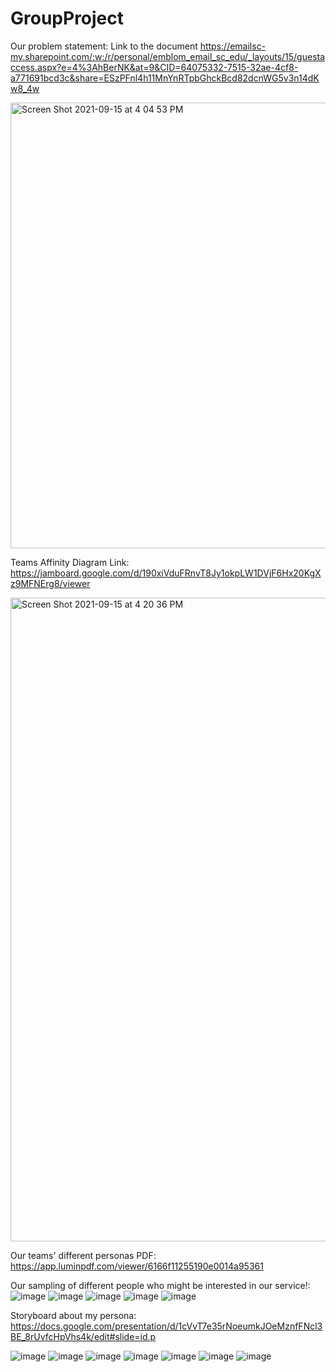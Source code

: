# GroupProject
Our problem statement:
Link to the document https://emailsc-my.sharepoint.com/:w:/r/personal/emblom_email_sc_edu/_layouts/15/guestaccess.aspx?e=4%3AhBerNK&at=9&CID=64075332-7515-32ae-4cf8-a771691bcd3c&share=ESzPFnl4h11MnYnRTpbGhckBcd82dcnWG5v3n14dKw8_4w


<img width="713" alt="Screen Shot 2021-09-15 at 4 04 53 PM" src="https://user-images.githubusercontent.com/89408711/133503178-ca9c329e-1a1f-42cb-87e3-032443375bf6.png">

Teams Affinity Diagram Link:
https://jamboard.google.com/d/190xiVduFRnvT8Jy1okpLW1DVjF6Hx20KgXz9MFNErg8/viewer


<img width="1030" alt="Screen Shot 2021-09-15 at 4 20 36 PM" src="https://user-images.githubusercontent.com/89408711/133503856-81ddc2a5-f8ed-4c32-8f15-2193caad70bb.png">


Our teams' different personas PDF:
https://app.luminpdf.com/viewer/6166f11255190e0014a95361

Our sampling of different people who might be interested in our service!:
![image](https://user-images.githubusercontent.com/89408711/137217656-8638d0a2-9492-4598-9aad-531a690a6cad.png)
![image](https://user-images.githubusercontent.com/89408711/137217674-73420f13-025d-417b-9b78-0ed5c010f960.png)
![image](https://user-images.githubusercontent.com/89408711/137217698-243520e5-5684-4091-b0a7-e1562f6e5a7c.png)
![image](https://user-images.githubusercontent.com/89408711/137217726-13c91263-ec91-4920-a321-772490d7e5a7.png)
![image](https://user-images.githubusercontent.com/89408711/137217742-2290a1ee-16d2-4a1c-b092-57a9da956e48.png)





Storyboard about my persona:
https://docs.google.com/presentation/d/1cVvT7e35rNoeumkJOeMznfFNcl3BE_8rUvfcHpVhs4k/edit#slide=id.p

![image](https://user-images.githubusercontent.com/89408711/138192855-2a3cc075-abeb-44fd-8884-8ae5cfffff2b.png)
![image](https://user-images.githubusercontent.com/89408711/138192870-dd7477c0-f2dc-49d3-827e-7455a6053cca.png)
![image](https://user-images.githubusercontent.com/89408711/138192888-537ce5c5-bde6-4944-a411-4e04e790e6db.png)
![image](https://user-images.githubusercontent.com/89408711/138192919-f56684b6-6b06-4590-83be-e9fc5b4a5428.png)
![image](https://user-images.githubusercontent.com/89408711/138192933-09f5d479-8f50-4892-8481-fd7747c024a5.png)
![image](https://user-images.githubusercontent.com/89408711/138192951-92f5f835-3adf-4885-ba56-4e53ca1dcedd.png)
![image](https://user-images.githubusercontent.com/89408711/138192996-9129a2fa-49ea-4cfc-b940-f5edaa6fe1f7.png)
